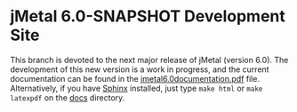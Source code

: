 # jMetal 6.0-SNAPSHOT Development Site

This branch is devoted to the next major release of jMetal (version 6.0). The development of this new version is a 
work in progress, and the current documentation can be found in 
the [jmetal6.0documentation.pdf](jmetal6.0documentation.pdf) file. Alternatively, 
if you have [Sphinx](https://sphinx-tutorial.readthedocs.io) installed, just type `make html` or `make latexpdf` on the [docs](./docs) directory.
